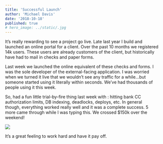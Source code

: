 ```yaml
---
title: 'Successful Launch'
author: 'Michael Davis'
date: '2018-10-18'
published: true
# hero_image: ../static/.jpg
---
```


It’s really rewarding to see a project go live. Late last year I build and launched an online portal for a client. Over the past 10 months we registered 14k users. These users are already customers of the client, but historically have had to mail in checks and paper forms.

Last week we launched the online equivalent of these checks and forms. I was the sole developer of the external-facing application. I was worried when we turned it live that we wouldn’t see any traffic for a while…but someone started using it literally within seconds. We’ve had thousands of people using it this week.

So, had a fun little trial-by-fire thing last week with : hitting bank CC authorization limits, DB indexing, deadlocks, deploys, etc. In general though, everything worked really well and it was a complete success. 5 more came through while I was typing this. We crossed $150k over the weekend!

![](/static/launch/Capture.png)

It’s a great feeling to work hard and have it pay off.